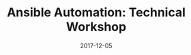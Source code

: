 ---
title: "Ansible Automation: Technical Workshop"
date: "2017-12-05"
expiryDate: "2017-12-05"

event_start_date: "2017-12-05"
event_end_date: "2017-12-05"
event_start_time: "08:30 AM"
event_end_time: "03:00 PM"
event_location: "Columbia, MD"
event_link: "https://ansibleworkshop.com/workshops/Columbia_December"

event_type: "Workshop"
event_technology: "Ansible"
---